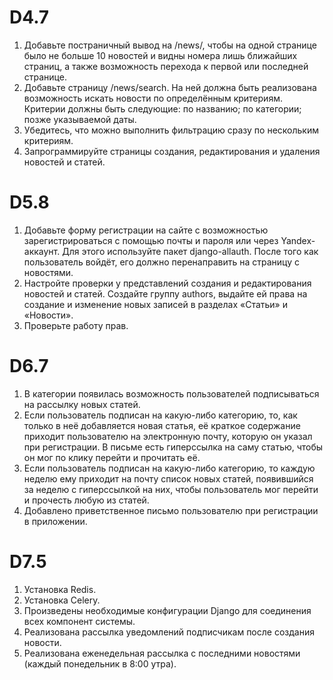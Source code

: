 # D4.7
1. Добавьте постраничный вывод на /news/, чтобы на одной странице было не больше 10 новостей и видны номера лишь ближайших страниц, а также возможность перехода к первой или последней странице.
2. Добавьте страницу /news/search. На ней должна быть реализована возможность искать новости по определённым критериям. Критерии должны быть следующие:
по названию;
по категории;
позже указываемой даты.
3. Убедитесь, что можно выполнить фильтрацию сразу по нескольким критериям.
4. Запрограммируйте страницы создания, редактирования и удаления новостей и статей.

# D5.8

1. Добавьте форму регистрации на сайте с возможностью зарегистрироваться с помощью почты и пароля или через Yandex-аккаунт. Для этого используйте пакет django-allauth. После того как пользователь войдёт, его должно перенаправить на страницу с новостями.
2. Настройте проверки у представлений создания и редактирования новостей и статей. Создайте группу authors, выдайте ей права на создание и изменение новых записей в разделах «Статьи» и «Новости».
3. Проверьте работу прав.

# D6.7
1. В категории появилась возможность пользователей подписываться на рассылку новых статей.
2. Если пользователь подписан на какую-либо категорию, то, как только в неё добавляется новая статья, её краткое содержание приходит пользователю на электронную почту, которую он указал при регистрации. В письме есть гиперссылка на саму статью, чтобы он мог по клику перейти и прочитать её.
3. Если пользователь подписан на какую-либо категорию, то каждую неделю ему приходит на почту список новых статей, появившийся за неделю с гиперссылкой на них, чтобы пользователь мог перейти и прочесть любую из статей.
4. Добавлено приветственное письмо пользователю при регистрации в приложении.

# D7.5
1. Установка Redis.
2. Установка Celery.
3. Произведены необходимые конфигурации Django для соединения всех компонент системы.
4. Реализована рассылка уведомлений подписчикам после создания новости.
5. Реализована еженедельная рассылка с последними новостями (каждый понедельник в 8:00 утра).
